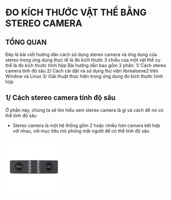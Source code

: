 # ĐO KÍCH THƯỚC VẬT THỂ BẰNG STEREO CAMERA

## TỔNG QUAN

Đây là bài viết hướng dãn cách sử dụng stereo camera và ứng dụng của stereo trong ứng dụng thực tế là đo kích thước 3 chiều của một vật thể
cụ thể là đo kích thước hình hộp
Bài hướng dẫn bao gồm 3 phần:
1/ Cách stereo camera tính độ sâu
2/ Cách cài đặt và sử dụng thư viện librealsene2 trên Window và Linux
3/ Giải thuật thực hiện trong ứng dụng đo kích thước hình hộp

## 1/ Cách stereo camera tính độ sâu

Ở phần này, chúng ta sẽ tìm hiểu xem stereo camera là gì và cách để nó có thể tính độ sâu
* Stereo camera là một hệ thống gồm 2 hoặc nhiều hơn camera kết hợp với nhau, với mục tiêu mô phỏng mắt người để có thể tính độ sâu

![Image of stereo camera](image/new_stereo_camera.jpg)

